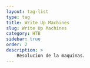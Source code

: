 ```yaml
---
layout: tag-list
type: tag
title: Write Up Machines
slug: Write Up Machines
category: HTB
sidebar: true
order: 2
description: >
    Resolucion de la maquinas. 
---
```

